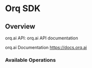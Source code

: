 # Orq SDK

## Overview

orq.ai API: orq.ai API documentation

orq.ai Documentation
<https://docs.orq.ai>

### Available Operations
